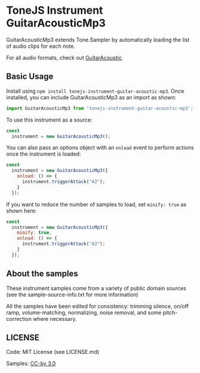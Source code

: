 # ToneJS Instrument GuitarAcousticMp3

GuitarAcousticMp3 extends Tone.Sampler by automatically loading the list of audio clips for each note.

For all audio formats, check out [GuitarAcoustic](../README.md).

## Basic Usage

Install using `npm install tonejs-instrument-guitar-acoustic-mp3`. Once installed, you can include GuitarAcousticMp3 as an import as shown:

```javascript
import GuitarAcousticMp3 from 'tonejs-instrument-guitar-acoustic-mp3';
```

To use this instrument as a source:

```javascript
const
  instrument = new GuitarAcousticMp3();
```

You can also pass an options object with an `onload` event to perform actions once the instrument is loaded:

```javascript
const
  instrument = new GuitarAcousticMp3({
    onload: () => {
      instrument.triggerAttack("A3");
    }
  });
```

If you want to reduce the number of samples to load, set `minify: true` as shown here:

```javascript
const
  instrument = new GuitarAcousticMp3({
    minify: true,
    onload: () => {
      instrument.triggerAttack("A3");
    }
  });
```

## About the samples

These instrument samples come from a variety of public domain sources (see the sample-source-info.txt for more information)

All the samples have been edited for consistency: trimming silence, on/off ramp, volume-matching, normalizing, noise removal, and some pitch-correction where necessary.

## LICENSE

Code: MIT License (see LICENSE.md)

Samples: [CC-by 3.0](https://creativecommons.org/licenses/by/3.0/)
